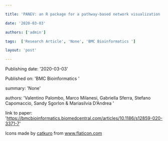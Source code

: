---
title: 'PANEV: an R package for a pathway-based network visualization '
date: '2020-03-03'
authors: ['admin']
tags:  ['Research Article', 'None', 'BMC Bioinformatics ']
layout: 'post'
---
Publishing date: '2020-03-03'

Published on: 'BMC Bioinformatics '

summary: 'None'

authors: 'Valentino Palombo, Marco Milanesi, Gabriella Sferra, Stefano Capomaccio, Sandy Sgorlon & Mariasilvia D’Andrea '

link to paper: 'https://bmcbioinformatics.biomedcentral.com/articles/10.1186/s12859-020-3371-7'

Icons made by <a href="https://www.flaticon.com/free-icon/bookshelves_3576884" title="catkuro">catkuro</a> from <a href="https://www.flaticon.com/" title="Flaticon"> www.flaticon.com</a>